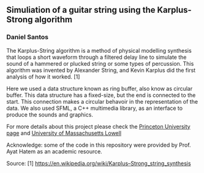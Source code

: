 ## Simuliation of a guitar string using the Karplus-Strong algorithm
### Daniel Santos

The Karplus-String algorithm is a method of physical modelling synthesis that
loops a short waveform through a filtered delay line to simulate the sound of a
hammered or plucked string or some types of percussion. This algorithm was
invented by Alexander String, and Kevin Karplus did the first analysis of how it
worked. [1]

Here we used a data structure known as ring buffer, also know as circular
buffer. This data structure has a fixed-size, but the end is connected to the
start. This connection makes a circular behavoir in the representation of the
data.  We also used SFML, a C++ multimedia library, as an interface to produce
the sounds and graphics.

For more details about this project please check the [Princeton University page](http://www.cs.princeton.edu/courses/archive/spr15/cos126/assignments/guitar.html)
and [University of Massachusetts Lowell](http://www.cs.uml.edu/~ahatem/sp16/comp2040/assign/ps3-a.html)

Acknowledge: some of the code in this repository were provided by Prof. Ayat
Hatem as an academic resource.

Source:
[1] https://en.wikipedia.org/wiki/Karplus–Strong_string_synthesis